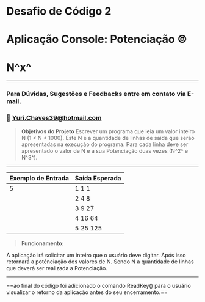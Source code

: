 # Desafio de Código 2
# Aplicação Console: Potenciação ©️

# N^x^
---
&NewLine;
&NewLine;
&NewLine;
&NewLine;
### Para Dúvidas, Sugestões e Feedbacks entre em contato via E-mail.
### 📧 Yuri.Chaves39@hotmail.com
&NewLine;
&NewLine;
> **Objetivos do Projeto**
Escrever um programa que leia um valor inteiro N (1 < N < 1000).
Este N é a quantidade de linhas de saída que serão apresentadas na execução do programa. Para cada linha deve ser apresentado o valor de N e a sua Potenciação duas vezes (N^2^ e N^3^).
---

&NewLine;
&NewLine;

| Exemplo de Entrada | Saída Esperada |
| ----------- | ----------- |
| 5  | 1 1 1 |
| | 2 4 8 |
| | 3 9 27 |
| | 4 16 64 |
| | 5 25 125 |

&NewLine;
&NewLine;

> **Funcionamento:**

&NewLine;

A aplicação irá solicitar um inteiro que o usuário deve digitar. Após isso retornará a potênciação dos valores de N. Sendo N a quantidade de linhas que deverá ser realizada a Potenciação. 

---

==ao final do código foi adicionado o comando ReadKey() para o usuário visualizar o retorno da aplicação antes do seu encerramento.==
